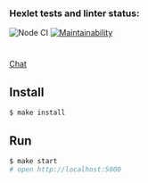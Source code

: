 ### Hexlet tests and linter status:
![Node CI](https://github.com/Aziqq/frontend-project-lvl4/workflows/Node%20CI/badge.svg)
[![Maintainability](https://api.codeclimate.com/v1/badges/c919e622194563e57d26/maintainability)](https://codeclimate.com/github/Aziqq/frontend-project-lvl4/maintainability)
#
[Chat](https://slack-chat-110.herokuapp.com)

## Install

```sh
$ make install
```

## Run

```sh
$ make start
# open http://localhost:5000
```
